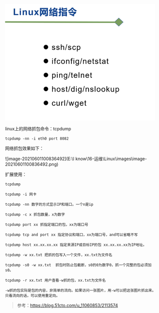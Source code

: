  ![image-20210312143238661](images/image-20210312143238661.png)



linux上的网络抓包命令：tcpdump

```shell
tcpdump -nn -i eth0 port 8082
```

网络抓包效果如下：

![image-20210601100836492](E:\I know\16-运维\Linux\images\image-20210601100836492.png)



扩展使用：

```shell
tcpdump

tcpdump -i 网卡

tcpdump -nn 数字的方式显示IP和端口。一个n是ip

tcpdump -c x 抓包数量，x为数字

tcpdump port xx 抓指定端口的包，xx为端口号

tcpdump tcp and port xx 指定协议和端口，xx为端口号，and可以省略不写

tcpdump host xx.xx.xx.xx 指定来源IP或目标IP的包 xx.xx.xx.xx为IP地址。

tcpdump -w xx.txt 把抓的包写入一个文件，xx.txt为文件名

tcpdump -s0 -w xx.txt  抓包时防止包截断，s0的0为数字0，抓一个完整的包必须加s0。

tcpdump -r xx.txt 用户查看-w抓的包，xx.txt为文件名

-w抓的包实际是包的内容，非简单的流向。如果访问一张图片，用-w可以把这张图片抓出来。只看流向的话，可以使用重定向。
```



> 参考：https://blog.51cto.com/u_11060853/2113574